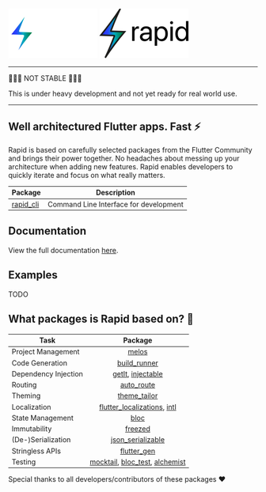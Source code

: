 ![logo dark](https://raw.githubusercontent.com/jtdLab/rapid/main/assets/logo_black.png#gh-dark-mode-only)
![logo light](https://raw.githubusercontent.com/jtdLab/rapid/main/assets/logo_white.png#gh-light-mode-only)

---

🚨🚨🚨 NOT STABLE 🚨🚨🚨

This is under heavy development and not yet ready for real world use.

---

## Well architectured Flutter apps. Fast ⚡

Rapid is based on carefully selected packages from the Flutter Community and brings their power together. No headaches about messing up your architecture when adding new features. Rapid enables developers to quickly iterate and focus on what really matters.

| Package                                                                   | Description                            |
| ------------------------------------------------------------------------- | -------------------------------------- |
| [rapid_cli](https://github.com/jtdLab/rapid/tree/main/packages/rapid_cli) | Command Line Interface for development |

## Documentation

View the full documentation [here](https://docs.page/jtdLab/rapid).

## Examples

TODO

## What packages is Rapid based on? 👀

| Task                    |                                                                         Package                                                                          |
| ----------------------- | :------------------------------------------------------------------------------------------------------------------------------------------------------: |
| Project Management      |                                                         [melos](https://pub.dev/packages/melos)                                                          |
| Code Generation         |                                                  [build_runner](https://pub.dev/packages/build_runner)                                                   |
| Dependency Injection    |                               [getIt](https://pub.dev/packages/get_it), [injectable](https://pub.dev/packages/injectable)                                |
| Routing                 |                                                    [auto_route](https://pub.dev/packages/auto_route)                                                     |
| Theming                 |                                                  [theme_tailor](https://pub.dev/packages/theme_tailor)                                                   |
| Localization            | [flutter_localizations](https://docs.flutter.dev/development/accessibility-and-localization/internationalization), [intl](https://pub.dev/packages/intl) |
| State Management        |                                                          [bloc](https://pub.dev/packages/bloc)                                                           |
| Immutability            |                                                       [freezed](https://pub.dev/packages/freezed)                                                        |
| (De-)Serialization      |                                             [json_serializable](https://pub.dev/packages/json_serializable)                                              |
| Stringless APIs         |                                                   [flutter_gen](https://pub.dev/packages/flutter_gen)                                                    |
| Testing                 |     [mocktail](https://pub.dev/packages/mocktail), [bloc_test](https://pub.dev/packages/bloc_test), [alchemist](https://pub.dev/packages/alchemist)      |

Special thanks to all developers/contributors of these packages ❤️
